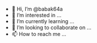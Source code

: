 - 👋 Hi, I’m @babak64a
- 👀 I’m interested in ...
- 🌱 I’m currently learning ...
- 💞️ I’m looking to collaborate on ...
- 📫 How to reach me ...

<!---
babak64a/babak64a is a ✨ special ✨ repository because its `README.md` (this file) appears on your GitHub profile.
You can click the Preview link to take a look at your changes.
--->
